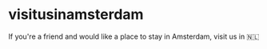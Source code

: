 # visitusinamsterdam
If you're a friend and would like a place to stay in Amsterdam, visit us in 🇳🇱
